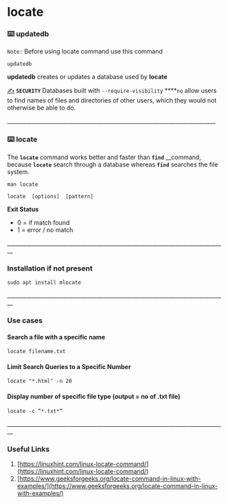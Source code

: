 # locate

### ⌨️ updatedb

`Note:` Before using locate command use this command

```text
updatedb
```

 **updatedb** creates or updates a database used by **locate**

[✍️](https://emojipedia.org/writing-hand/#:~:text=A%20right%20hand%20holding%20a,to%20Emoji%201.0%20in%202015.) **`SECURITY`** Databases built with `--require-visibility` ****`no` allow users to find names of files and directories of other users, which they would not otherwise be able to do.

\_\_\_\_\_\_\_\_\_\_\_\_\_\_\_\_\_\_\_\_\_\_\_\_\_\_\_\_\_\_\_\_\_\_\_\_\_\_\_\_\_\_\_\_\_\_\_\_\_\_\_\_\_\_\_\_\_\_\_\_\_\_\_\_\_\_\_\_\_\_\_\_\_\_\_\_

### ⌨️ locate

 The **`locate`** command works better and faster than **`find`** __command, because **`locate`** search through a database whereas **`find`** searches the file system.

```text
man locate
```

```text
locate  [options]  [pattern]
```

**Exit Status**

* 0 = if match found
* 1 = error /  no match

\_\_\_\_\_\_\_\_\_\_\_\_\_\_\_\_\_\_\_\_\_\_\_\_\_\_\_\_\_\_\_\_\_\_\_\_\_\_\_\_\_\_\_\_\_\_\_\_\_\_\_\_\_\_\_\_\_\_\_\_\_\_\_\_\_\_\_\_\_\_\_\_\_\_\_\_\_\_\_\_

### Installation if not present

```text
sudo apt install mlocate
```

\_\_\_\_\_\_\_\_\_\_\_\_\_\_\_\_\_\_\_\_\_\_\_\_\_\_\_\_\_\_\_\_\_\_\_\_\_\_\_\_\_\_\_\_\_\_\_\_\_\_\_\_\_\_\_\_\_\_\_\_\_\_\_\_\_\_\_\_\_\_\_\_\_\_\_\_\_\_\_\_

### Use cases

#### Search a file with a specific name

```text
locate filename.txt 
```

#### Limit Search Queries to a Specific Number

```text
locate "*.html" -n 20
```

#### Display number of specific file type \(output = no of .txt file\)

```text
locate -c “*.txt*”
```

\_\_\_\_\_\_\_\_\_\_\_\_\_\_\_\_\_\_\_\_\_\_\_\_\_\_\_\_\_\_\_\_\_\_\_\_\_\_\_\_\_\_\_\_\_\_\_\_\_\_\_\_\_\_\_\_\_\_\_\_\_\_\_\_\_\_\_\_\_\_\_\_\_\_\_\_\_\_\_\_

### Useful Links

1. [https://linuxhint.com/linux-locate-command/](https://linuxhint.com/linux-locate-command/)
2. [https://www.geeksforgeeks.org/locate-command-in-linux-with-examples/](https://www.geeksforgeeks.org/locate-command-in-linux-with-examples/)

